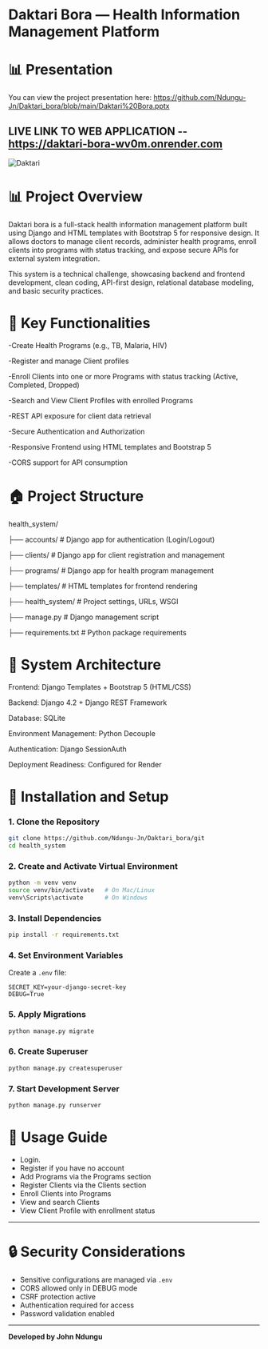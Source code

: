 # Daktari  Bora — Health Information Management Platform


# 📊 Presentation

You can view the project presentation here: https://github.com/Ndungu-Jn/Daktari_bora/blob/main/Daktari%20Bora.pptx


## LIVE LINK TO WEB APPLICATION -- https://daktari-bora-wv0m.onrender.com



![Daktari](https://github.com/user-attachments/assets/a64719f5-049e-4026-9775-0ef81044c304)


# 📊 Project Overview

Daktari bora is a full-stack health information management platform built using Django and HTML templates with Bootstrap 5 for responsive design. It allows doctors to manage client records, administer health programs, enroll clients into programs with status tracking, and expose secure APIs for external system integration.

This system is a technical challenge, showcasing backend and frontend development, clean coding, API-first design, relational database modeling, and basic security practices.



# 📃 Key Functionalities

-Create Health Programs (e.g., TB, Malaria, HIV)

-Register and manage Client profiles

-Enroll Clients into one or more Programs with status tracking (Active, Completed, Dropped)

-Search and View Client Profiles with enrolled Programs

-REST API exposure for client data retrieval

-Secure Authentication and Authorization

-Responsive Frontend using HTML templates and Bootstrap 5

-CORS support for API consumption



# 🏠 Project Structure

health_system/

├── accounts/ # Django app for authentication (Login/Logout)

├── clients/           # Django app for client registration and management

├── programs/          # Django app for health program management

├── templates/         # HTML templates for frontend rendering

├── health_system/     # Project settings, URLs, WSGI

├── manage.py          # Django management script

├── requirements.txt   # Python package requirements



# 🧰 System Architecture

Frontend: Django Templates + Bootstrap 5 (HTML/CSS)

Backend: Django 4.2 + Django REST Framework

Database: SQLite

Environment Management: Python Decouple

Authentication: Django SessionAuth

Deployment Readiness: Configured for Render


# 🚀 Installation and Setup

### 1. Clone the Repository
```bash
git clone https://github.com/Ndungu-Jn/Daktari_bora/git
cd health_system
```

### 2. Create and Activate Virtual Environment
```bash
python -m venv venv
source venv/bin/activate   # On Mac/Linux
venv\Scripts\activate      # On Windows
```

### 3. Install Dependencies
```bash
pip install -r requirements.txt
```

### 4. Set Environment Variables
Create a `.env` file:
```env
SECRET_KEY=your-django-secret-key
DEBUG=True
```

### 5. Apply Migrations
```bash
python manage.py migrate
```

### 6. Create Superuser
```bash
python manage.py createsuperuser
```

### 7. Start Development Server
```bash
python manage.py runserver
```


# 📒 Usage Guide

- Login.
- Register if you have no account
- Add Programs via the Programs section
- Register Clients via the Clients section
- Enroll Clients into Programs
- View and search Clients
- View Client Profile with enrollment status

---

# 🔒 Security Considerations

- Sensitive configurations are managed via `.env`
- CORS allowed only in DEBUG mode
- CSRF protection active
- Authentication required for access
- Password validation enabled

---


**Developed by John Ndungu**
















